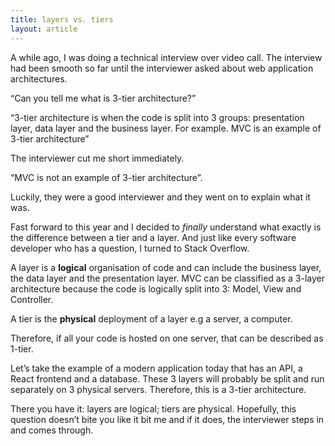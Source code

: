 ```yaml
---
title: layers vs. tiers
layout: article
---
```


A while ago, I was doing a technical interview over video call. The interview had been smooth so far until the interviewer asked about web application architectures. 

“Can you tell me what is 3-tier architecture?”

“3-tier architecture is when the code is split into 3 groups: presentation layer, data layer and the business layer. For example. MVC is an example of 3-tier architecture”

The interviewer cut me short immediately.

“MVC is not an example of 3-tier architecture”.

Luckily, they were a good interviewer and they went on to explain what it was.

Fast forward to this year and I decided to *finally* understand what exactly is the difference between a tier and a layer. And just like every software developer who has a question, I turned to Stack Overflow.

A layer is a **logical** organisation of code and can include the business layer, the data layer and the presentation layer. MVC can be classified as a 3-layer architecture because the code is logically split into 3: Model, View and Controller.

A tier is the **physical** deployment of a layer e.g a server, a computer.

Therefore, if all your code is hosted on one server, that can be described as 1-tier.

Let’s take the example of a modern application today that has an API, a React frontend and a database. These 3 layers will probably be split and run separately on 3 physical servers. Therefore, this is a 3-tier architecture.

There you have it: layers are logical; tiers are physical. Hopefully, this question doesn’t bite you like it bit me and if it does, the interviewer steps in and comes through.


